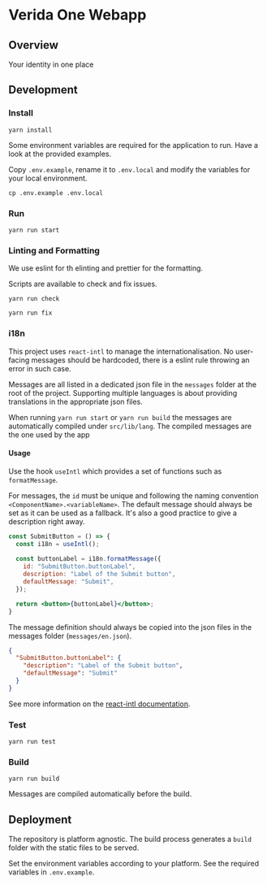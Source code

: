 # Verida One Webapp

## Overview

Your identity in one place

## Development

### Install

```
yarn install
```

Some environment variables are required for the application to run. Have a look at the provided examples.

Copy `.env.example`, rename it to `.env.local` and modify the variables for your local environment.

```
cp .env.example .env.local
```

### Run

```
yarn run start
```

### Linting and Formatting

We use eslint for th elinting and prettier for the formatting.

Scripts are available to check and fix issues.

```
yarn run check
```

```
yarn run fix
```

### i18n

This project uses `react-intl` to manage the internationalisation. No user-facing messages should be hardcoded, there is a eslint rule throwing an error in such case.

Messages are all listed in a dedicated json file in the `messages` folder at the root of the project. Supporting multiple languages is about providing translations in the appropriate json files.

When running `yarn run start` or `yarn run build` the messages are automatically compiled under `src/lib/lang`. The compiled messages are the one used by the app

#### Usage

Use the hook `useIntl` which provides a set of functions such as `formatMessage`.

For messages, the `id` must be unique and following the naming convention `<ComponentName>.<variableName>`. The default message should always be set as it can be used as a fallback. It's also a good practice to give a description right away.

```jsx
const SubmitButton = () => {
  const i18n = useIntl();
  
  const buttonLabel = i18n.formatMessage({
    id: "SubmitButton.buttonLabel",
    description: "Label of the Submit button",
    defaultMessage: "Submit",
  });

  return <button>{buttonLabel}</button>;
}
```

The message definition should always be copied into the json files in the messages folder (`messages/en.json`).

```json
{
  "SubmitButton.buttonLabel": {
    "description": "Label of the Submit button",
    "defaultMessage": "Submit"
  }
}
```

See more information on the [react-intl documentation](https://formatjs.io/docs/getting-started/message-declaration).

### Test

```
yarn run test
```

### Build

```
yarn run build
```

Messages are compiled automatically before the build.

## Deployment

The repository is platform agnostic. The build process generates a `build` folder with the static files to be served.

Set the environment variables according to your platform. See the required variables in `.env.example`.
